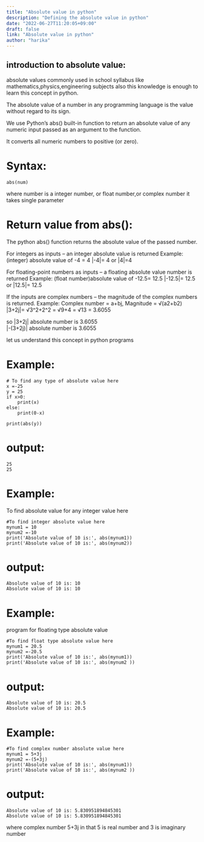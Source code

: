 ```yaml
---
title: "Absolute value in python"
description: "Defining the absolute value in python"
date: "2022-06-27T11:20:05+09:00"
draft: false
link: "Absolute value in python"
author: "harika"
---
```


## introduction to absolute value:

absolute values commonly used in school syllabus like mathematics,physics,engineering subjects also this knowledge is enough to learn this concept in python.

The absolute value of a number in any programming language is the value without regard to its sign. 

We use Python’s abs() built-in function to return an absolute value of any numeric input passed as an argument to the function.

It converts all numeric numbers to positive (or zero).

# Syntax:
```
abs(num)
```
where number is a integer number, or float number,or complex number
it takes single parameter

# Return value from abs():

The python abs() function returns the absolute value of the passed number.

For integers as inputs – an integer absolute value is returned
Example:
(integer) absolute value of -4 = 4
|-4|= 4 or |4|=4

For floating-point numbers as inputs – a floating absolute value number is returned
Example:
(float number)absolute value of -12.5= 12.5
|-12.5|= 12.5 or |12.5|= 12.5

If the inputs are complex numbers – the magnitude of the complex numbers is returned. 
Example:
Complex number = a+bj, Magnitude = √(a2+b2)
|3+2j|= √3^2+2^2 
      = √9+4
      = √13
      = 3.6055

so |3+2j| absolute number is 3.6055     
|-(3+2j)| absolute number is 3.6055 

let us understand this concept in python programs 
# Example:
```
# To find any type of absolute value here
x =-25
y = 25
if x>0:
    print(x)
else:
    print(0-x)

print(abs(y))
```
# output:
```
25
25
```
# Example:
To find absolute value for any integer value here
```
#To find integer absolute value here
mynum1 = 10
mynum2 =-10
print('Absolute value of 10 is:', abs(mynum1))
print('Absolute value of 10 is:', abs(mynum2))
```
# output:
```
Absolute value of 10 is: 10
Absolute value of 10 is: 10
```
# Example:
program for floating type absolute value
```
#To find float type absolute value here
mynum1 = 20.5
mynum2 =-20.5
print('Absolute value of 10 is:', abs(mynum1))
print('Absolute value of 10 is:', abs(mynum2 ))
```
# output:
```
Absolute value of 10 is: 20.5
Absolute value of 10 is: 20.5
```
# Example:
```
#To find complex number absolute value here
mynum1 = 5+3j
mynum2 =-(5+3j)
print('Absolute value of 10 is:', abs(mynum1))
print('Absolute value of 10 is:', abs(mynum2 ))
```
# output:
```
Absolute value of 10 is: 5.830951894845301
Absolute value of 10 is: 5.830951894845301
```
where complex number 5+3j in that 5 is real number and 3 is imaginary number











                


